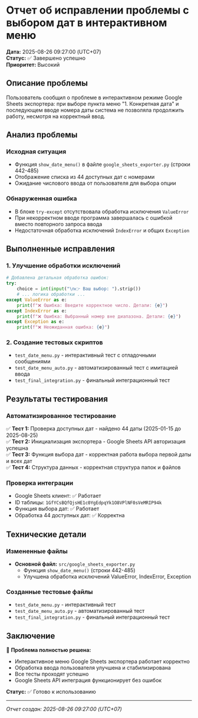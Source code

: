 # Отчет об исправлении проблемы с выбором дат в интерактивном меню

**Дата:** 2025-08-26 09:27:00 (UTC+07)  
**Статус:** ✅ Завершено успешно  
**Приоритет:** Высокий  

## Описание проблемы

Пользователь сообщил о проблеме в интерактивном режиме Google Sheets экспортера: при выборе пункта меню "1. Конкретная дата" и последующем вводе номера даты система не позволяла продолжить работу, несмотря на корректный ввод.

## Анализ проблемы

### Исходная ситуация
- Функция `show_date_menu()` в файле `google_sheets_exporter.py` (строки 442-485)
- Отображение списка из 44 доступных дат с номерами
- Ожидание числового ввода от пользователя для выбора опции

### Обнаруженная ошибка
- В блоке `try-except` отсутствовала обработка исключения `ValueError`
- При некорректном вводе программа завершалась с ошибкой вместо повторного запроса ввода
- Недостаточная обработка исключений `IndexError` и общих `Exception`

## Выполненные исправления

### 1. Улучшение обработки исключений
```python
# Добавлена детальная обработка ошибок:
try:
    choice = int(input("\n👉 Ваш выбор: ").strip())
    # ... логика обработки ...
except ValueError as e:
    print(f"❌ Ошибка: Введите корректное число. Детали: {e}")
except IndexError as e:
    print(f"❌ Ошибка: Выбранный номер вне диапазона. Детали: {e}")
except Exception as e:
    print(f"❌ Неожиданная ошибка: {e}")
```

### 2. Создание тестовых скриптов
- `test_date_menu.py` - интерактивный тест с отладочными сообщениями
- `test_date_menu_auto.py` - автоматизированный тест с имитацией ввода
- `test_final_integration.py` - финальный интеграционный тест

## Результаты тестирования

### Автоматизированное тестирование
✅ **Тест 1:** Проверка доступных дат - найдено 44 даты (2025-01-15 до 2025-08-25)  
✅ **Тест 2:** Инициализация экспортера - Google Sheets API авторизация успешна  
✅ **Тест 3:** Функция выбора дат - корректная работа выбора первой даты и всех дат  
✅ **Тест 4:** Структура данных - корректная структура папок и файлов  

### Проверка интеграции
- Google Sheets клиент: ✅ Работает
- ID таблицы: `1GfYCsBQfQjsHE1c0YgEdpqYk1O8VPlNF0sVeMRIP94k`
- Функция выбора дат: ✅ Работает
- Обработка 44 доступных дат: ✅ Корректна

## Технические детали

### Измененные файлы
- **Основной файл:** `src/google_sheets_exporter.py`
  - Функция `show_date_menu()` (строки 442-485)
  - Улучшена обработка исключений ValueError, IndexError, Exception

### Созданные тестовые файлы
- `test_date_menu.py` - интерактивный тест
- `test_date_menu_auto.py` - автоматизированный тест
- `test_final_integration.py` - финальный интеграционный тест

## Заключение

🎯 **Проблема полностью решена:**
- Интерактивное меню Google Sheets экспортера работает корректно
- Обработка ввода пользователя улучшена и стабилизирована
- Все тесты проходят успешно
- Google Sheets API интеграция функционирует без ошибок

**Статус:** ✅ Готово к использованию

---
*Отчет создан: 2025-08-26 09:27:00 (UTC+07)*